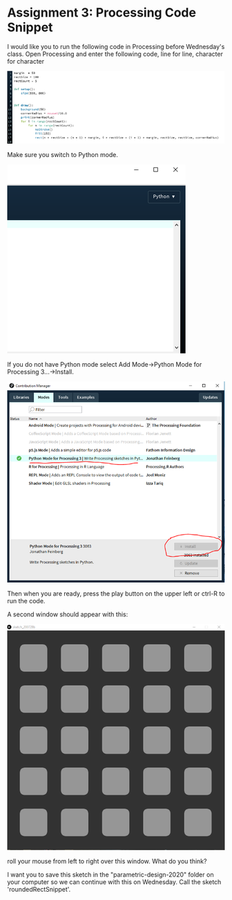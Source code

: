 # Assignment 3: Processing Code Snippet
I would like you to run the following code in Processing before Wednesday's class.
Open Processing and enter the following code,  line for line, character for character

![Code Snippet for Processing](Images/roundedRectPython.png)

Make sure you switch to Python mode.

![Mode Option Dropdown](Images/pythonmodeswitch.png)

If you do not have Python mode select
Add Mode->Python Mode for Processing 3...->Install.

![Processing Modes Menu](Images/modesOptionsInstall.png)

Then when you are ready, press the play button on the upper left or ctrl-R to run the code.

A second window should appear with this:

![Processing Drawing Pane](Images/roundedRectImage.png)

roll your mouse from left to right over this window.  What do you think?

I want you to save this sketch in the "parametric-design-2020" folder on your computer so we can continue with this on Wednesday.  Call the sketch 'roundedRectSnippet'.
